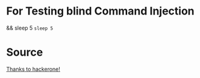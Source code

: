 # For Testing blind Command Injection 
&& sleep 5
`sleep 5`






# Source 
[Thanks to hackerone!](https://www.hackerone.com/blog/how-to-command-injections)
